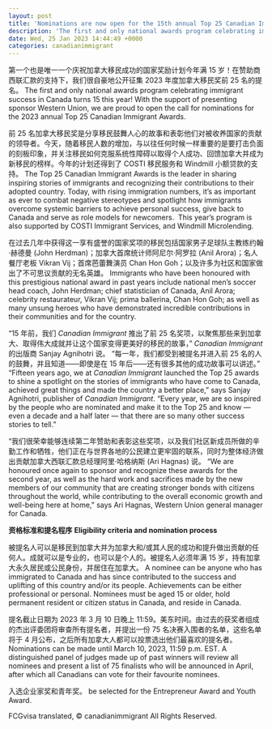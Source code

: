 ```yaml
---
layout: post
title: 'Nominations are now open for the 15th annual Top 25 Canadian Immigrant Awards'
description: 'The first and only national awards program celebrating immigrant success in Canada turns 15 this year. With the support of presenting sponsor Western Union, we are proud to open the call for nominations for the 2023 annual Top 25 Canadian Immigrant Awards.'
date: Wed, 25 Jan 2023 14:44:49 +0000
categories: canadianimmigrant
---
```


第一个也是唯一一个庆祝加拿大移民成功的国家奖励计划今年满 15 岁！在赞助商西联汇款的支持下，我们很自豪地公开征集 2023 年度加拿大移民奖前 25 名的提名。	The first and only national awards program celebrating immigrant success in Canada turns 15 this year! With the support of presenting sponsor Western Union, we are proud to open the call for nominations for the 2023 annual Top 25 Canadian Immigrant Awards.
	
前 25 名加拿大移民奖是分享移民鼓舞人心的故事和表彰他们对被收养国家的贡献的领导者。今天，随着移民人数的增加，与以往任何时候一样重要的是要打击负面的刻板印象，并关注移民如何克服系统性障碍以取得个人成功、回馈加拿大并成为新移民的榜样。今年的计划还得到了 COSTI 移民服务和 Windmill 小额贷款的支持。	The Top 25 Canadian Immigrant Awards is the leader in sharing inspiring stories of immigrants and recognizing their contributions to their adopted country. Today, with rising immigration numbers, it’s as important as ever to combat negative stereotypes and spotlight how immigrants overcome systemic barriers to achieve personal success, give back to Canada and serve as role models for newcomers.  This year’s program is also supported by COSTI Immigrant Services, and Windmill Microlending.
	
在过去几年中获得这一享有盛誉的国家奖项的移民包括国家男子足球队主教练约翰·赫德曼 (John Herdman)；加拿大首席统计师阿尼尔·阿罗拉 (Anil Arora)；名人餐厅老板 Vikran Vij；首席芭蕾舞演员 Chan Hon Goh；以及许多为社区和国家做出了不可思议贡献的无名英雄。	Immigrants who have been honoured with this prestigious national award in past years include national men’s soccer head coach, John Herdman; chief statistician of Canada, Anil Arora; celebrity restaurateur, Vikran Vij; prima ballerina, Chan Hon Goh; as well as many unsung heroes who have demonstrated incredible contributions in their communities and for the country.
	
“15 年前，我们 _Canadian Immigrant_ 推出了前 25 名奖项，以聚焦那些来到加拿大、取得伟大成就并让这个国家变得更美好的移民的故事，” _Canadian Immigrant_ 的出版商 Sanjay Agnihotri 说。 “每一年，我们都受到被提名并进入前 25 名的人的鼓舞，并且知道——即使是在 15 年后——还有很多其他的成功故事可以讲述。”	“Fifteen years ago, we at _Canadian Immigrant_ launched the Top 25 awards to shine a spotlight on the stories of immigrants who have come to Canada, achieved great things and made the country a better place,” says Sanjay Agnihotri, publisher of _Canadian Immigrant_. “Every year, we are so inspired by the people who are nominated and make it to the Top 25 and know — even a decade and a half later — that there are so many other success stories to tell.”
	
“我们很荣幸能够连续第二年赞助和表彰这些奖项，以及我们社区新成员所做的辛勤工作和牺牲，他们正在与世界各地的公民建立更牢固的联系，同时为整体经济做出贡献加拿大西联汇款总经理阿里·哈格纳斯 (Ari Hagnas) 说。	“We are honoured once again to sponsor and recognize these awards for the second year, as well as the hard work and sacrifices made by the new members of our community that are creating stronger bonds with citizens throughout the world, while contributing to the overall economic growth and well-being here at home,” says Ari Hagnas, Western Union general manager for Canada.
	
**资格标准和提名程序**	**Eligibility criteria and nomination process**
	
被提名人可以是移民到加拿大并为加拿大和/或其人民的成功和提升做出贡献的任何人。成就可以是专业的，也可以是个人的。被提名人必须年满 15 岁，持有加拿大永久居民或公民身份，并居住在加拿大。	A nominee can be anyone who has immigrated to Canada and has since contributed to the success and uplifting of this country and/or its people. Achievements can be either professional or personal. Nominees must be aged 15 or older, hold permanent resident or citizen status in Canada, and reside in Canada.
	
提名截止日期为 2023 年 3 月 10 日晚上 11:59。美东时间。由过去的获奖者组成的杰出评委团将审查所有提名者，并提出一份 75 名决赛入围者的名单，这些名单将于 4 月公布，之后所有加拿大人都可以投票选出他们最喜欢的提名者。	Nominations can be made until March 10, 2023, 11:59 p.m. EST. A distinguished panel of judges made up of past winners will review all nominees and present a list of 75 finalists who will be announced in April, after which all Canadians can vote for their favourite nominees.
	
入选企业家奖和青年奖。	be selected for the Entrepreneur Award and Youth Award.
	

FCGvisa translated, © canadianimmigrant All Rights Reserved.
